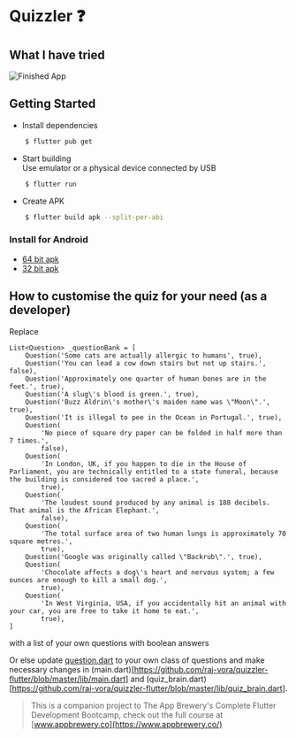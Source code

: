 # Quizzler ❓

## What I have tried

![Finished App](https://github.com/londonappbrewery/Images/blob/master/quizzler-demo.gif)

## Getting Started
* Install dependencies
```sh
    $ flutter pub get
```

* Start building  
Use emulator or a physical device connected by USB
```sh
    $ flutter run
```

* Create APK
```sh
    $ flutter build apk --split-per-abi
```

### Install for Android
- [64 bit apk](https://www.github.com/raj-vora/quizzler-flutter/blob/master/apks/quizzler-arm64.apk?raw=true)
- [32 bit apk](https://www.github.com/raj-vora/quizzler-flutter/blob/master/apks/quizzler-armeabi.apk?raw=true)


## How to customise the quiz for your need (as a developer)
Replace

```
List<Question> _questionBank = [
    Question('Some cats are actually allergic to humans', true),
    Question('You can lead a cow down stairs but not up stairs.', false),
    Question('Approximately one quarter of human bones are in the feet.', true),
    Question('A slug\'s blood is green.', true),
    Question('Buzz Aldrin\'s mother\'s maiden name was \"Moon\".', true),
    Question('It is illegal to pee in the Ocean in Portugal.', true),
    Question(
        'No piece of square dry paper can be folded in half more than 7 times.',
        false),
    Question(
        'In London, UK, if you happen to die in the House of Parliament, you are technically entitled to a state funeral, because the building is considered too sacred a place.',
        true),
    Question(
        'The loudest sound produced by any animal is 188 decibels. That animal is the African Elephant.',
        false),
    Question(
        'The total surface area of two human lungs is approximately 70 square metres.',
        true),
    Question('Google was originally called \"Backrub\".', true),
    Question(
        'Chocolate affects a dog\'s heart and nervous system; a few ounces are enough to kill a small dog.',
        true),
    Question(
        'In West Virginia, USA, if you accidentally hit an animal with your car, you are free to take it home to eat.',
        true),
]

```  
with a list of your own questions with boolean answers  
  
Or else update [question.dart](https://github.com/raj-vora/quizzler-flutter/blob/master/lib/question.dart) to your own class of questions and make necessary changes in (main.dart)[https://github.com/raj-vora/quizzler-flutter/blob/master/lib/main.dart] and (quiz_brain.dart)[https://github.com/raj-vora/quizzler-flutter/blob/master/lib/quiz_brain.dart].  

>This is a companion project to The App Brewery's Complete Flutter Development Bootcamp, check out the full course at [www.appbrewery.co](https://www.appbrewery.co/)
